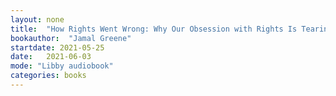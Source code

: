 ```yaml
---
layout: none
title:  "How Rights Went Wrong: Why Our Obsession with Rights Is Tearing America Apart"
bookauthor:  "Jamal Greene"
startdate: 2021-05-25
date:   2021-06-03
mode: "Libby audiobook"
categories: books
---
```

